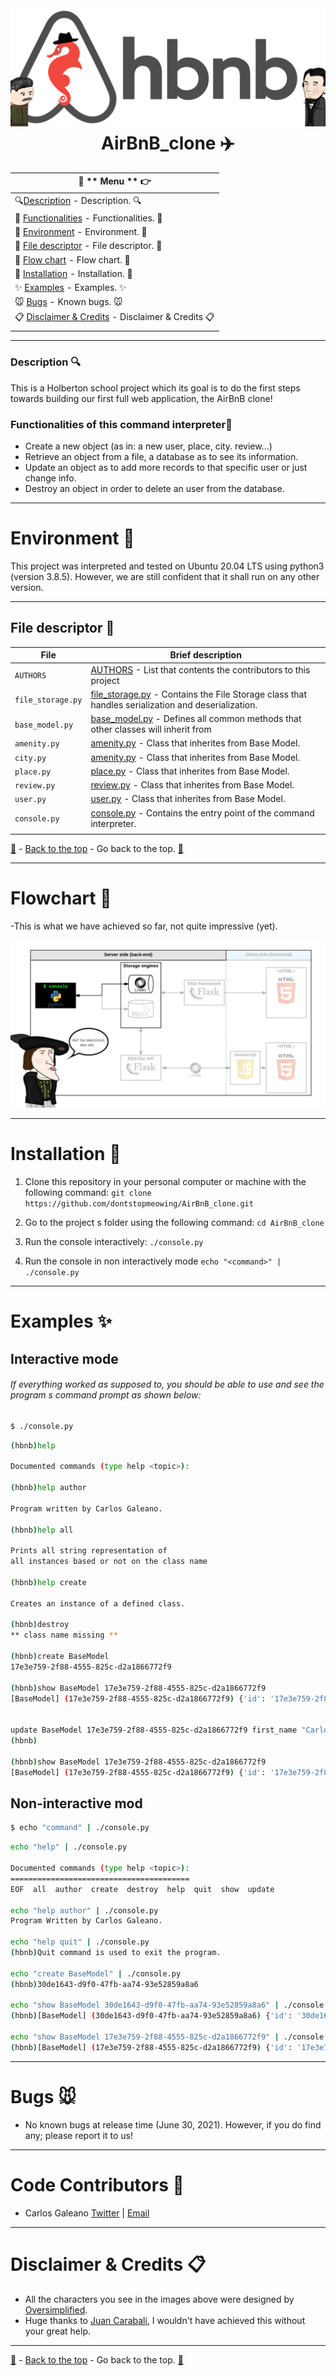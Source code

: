 <h1 align="center">
  <br>
  <a href="https://github.com/dontstopmeowing/AirBnB_clone"><img src="https://raw.githubusercontent.com/dontstopmeowing/AirBnB_clone/main/assets/logobyDnny.png" alt="AirBnB logo By me!"></a>
  <br>AirBnB_clone ✈️ <br>
</h1>

| 🥴 ** Menu ** 👉                                                                                                                                                      |
| --------------------------------------------------------------------------------------------------------------------------------------------------------------------- |
| 🔍[Description](https://github.com/dontstopmeowing/AirBnB_clone#description- "Description]") - Description. 🔍                                                        |
| 📃 [Functionalities](https://github.com/dontstopmeowing/AirBnB_clone#functionalities-of-this-command-interpreter "Functionalities]") - Functionalities. 📃            |
| 📢 [Environment](https://github.com/dontstopmeowing/AirBnB_clone#Environment- "Environment]") - Environment. 📢                                                       |
| 🐺 [File descriptor](https://github.com/dontstopmeowing/AirBnB_clone#file-descriptor- "file descriptor]") - File descriptor. 🐺                                       |
| 🐔 [Flow chart](https://github.com/dontstopmeowing/AirBnB_clone#flowchart- "Flow chart]") - Flow chart. 🐔                                                            |
| 🔨 [Installation](https://github.com/dontstopmeowing/AirBnB_clone#installation- "Installation]") - Installation. 🔨                                                   |
| ✨ [Examples](https://github.com/dontstopmeowing/AirBnB_clone#examples- "Examples]") - Examples. ✨                                                                   |
| 🐭 [Bugs](https://github.com/dontstopmeowing/AirBnB_clone#bugs- "#bugs-]") - Known bugs. 🐭                                                                           |
| 📋 [Disclaimer & Credits](https://github.com/dontstopmeowing/AirBnB_clone/blob/main/README.md#disclaimer--credits- "Disclaimer & Credits]") - Disclaimer & Credits 📋 |
|                                                                                                                                                                       |

---

### Description 🔍

This is a Holberton school project which its goal is to do the first steps towards building our first full web application, the AirBnB clone!

### Functionalities of this command interpreter📃

- Create a new object (as in: a new user, place, city. review...)
- Retrieve an object from a file, a database as to see its information.
- Update an object as to add more records to that specific user or just change info.
- Destroy an object in order to delete an user from the database.

---

# Environment 📢

This project was interpreted and tested on Ubuntu 20.04 LTS using python3 (version 3.8.5). However, we are still confident that it shall run on any other version.

---

## File descriptor 🐺

| **File**          | **Brief description**                                                                                                                                                                                           |
| ----------------- | --------------------------------------------------------------------------------------------------------------------------------------------------------------------------------------------------------------- |
| `AUTHORS`         | [AUTHORS](https://github.com/dontstopmeowing/AirBnB_clone/blob/main/AUTHORS "AUTHORS") - List that contents the contributors to this project                                                                    |
| `file_storage.py` | [file_storage.py](https://github.com/dontstopmeowing/AirBnB_clone/blob/main/models/engine/file_storage.py "file_storage.py]") - Contains the File Storage class that handles serialization and deserialization. |
| `base_model.py`   | [base_model.py](https://github.com/dontstopmeowing/AirBnB_clone/blob/main/models/base_model.py "base_model.py]") - Defines all common methods that other classes will inherit from                              |
| `amenity.py`      | [amenity.py](https://github.com/dontstopmeowing/AirBnB_clone/blob/main/models/amenity.py "amenity.py]") - Class that inherites from Base Model.                                                                 |
| `city.py`         | [amenity.py](https://github.com/dontstopmeowing/AirBnB_clone/blob/main/models/city.py "city.py]") - Class that inherites from Base Model.                                                                       |
| `place.py`        | [place.py](https://github.com/dontstopmeowing/AirBnB_clone/blob/main/models/place.py "place.py]") - Class that inherites from Base Model.                                                                       |
| `review.py`       | [review.py](https://github.com/dontstopmeowing/AirBnB_clone/blob/main/models/review.py "review.py]") - Class that inherites from Base Model.                                                                    |
| `user.py`         | [user.py](https://github.com/dontstopmeowing/AirBnB_clone/blob/main/models/user.py "user.py]") - Class that inherites from Base Model.                                                                          |
| `console.py`      | [console.py](https://github.com/dontstopmeowing/AirBnB_clone/blob/main/console.py "console.py]") - Contains the entry point of the command interpreter.                                                         |
|                   |

[🔼](https://github.com/dontstopmeowing/AirBnB_clone#------airbnb_clone-%EF%B8%8F- "Back to the top") - [Back to the top](https://github.com/dontstopmeowing/AirBnB_clone#------airbnb_clone-%EF%B8%8F- "Back to the top]") - Go back to the top. [🔼](https://github.com/dontstopmeowing/AirBnB_clone#------airbnb_clone-%EF%B8%8F- "Back to the top")

---

# Flowchart 🐔

-This is what we have achieved so far, not quite impressive (yet).

<a href="https://github.com/dontstopmeowing/AirBnB_clone#flowchart"><img src="https://raw.githubusercontent.com/dontstopmeowing/AirBnB_clone/main/assets/flowcharbyDnny.png" alt="Flowchart By me!"></a>

---

# Installation 🔨

1.  Clone this repository in your personal computer or machine with the following command:
    `git clone https://github.com/dontstopmeowing/AirBnB_clone.git`

2.  Go to the project s folder using the following command:
    `cd AirBnB_clone`

3.  Run the console interactively:
    `./console.py`

4.  Run the console in non interactively mode
    `echo "<command>" | ./console.py`

---

# Examples ✨

## Interactive mode

###### If everything worked as supposed to, you should be able to use and see the program s command prompt as shown below:

```bash
$ ./console.py
```

```bash
(hbnb)help

Documented commands (type help <topic>):

(hbnb)help author

Program written by Carlos Galeano.

(hbnb)help all

Prints all string representation of
all instances based or not on the class name

(hbnb)help create

Creates an instance of a defined class.

(hbnb)destroy
** class name missing **

(hbnb)create BaseModel
17e3e759-2f88-4555-825c-d2a1866772f9

(hbnb)show BaseModel 17e3e759-2f88-4555-825c-d2a1866772f9
[BaseModel] (17e3e759-2f88-4555-825c-d2a1866772f9) {'id': '17e3e759-2f88-4555-825c-d2a1866772f9', 'created_at': datetime.datetime(2021, 7, 1, 2, 48, 30, 971047), 'updated_at': datetime.datetime(2021, 7, 1, 2, 48, 30, 971310)}


update BaseModel 17e3e759-2f88-4555-825c-d2a1866772f9 first_name "Carlos Galeano"
(hbnb)

(hbnb)show BaseModel 17e3e759-2f88-4555-825c-d2a1866772f9
[BaseModel] (17e3e759-2f88-4555-825c-d2a1866772f9) {'id': '17e3e759-2f88-4555-825c-d2a1866772f9', 'created_at': datetime.datetime(2021, 7, 1, 2, 48, 30, 971047), 'updated_at': datetime.datetime(2021, 7, 1, 2, 48, 30, 971310), 'first_name': 'Carlos Galeano'}
```

## Non-interactive mod

```bash
$ echo "command" | ./console.py
```

```bash
echo "help" | ./console.py

Documented commands (type help <topic>):
========================================
EOF  all  author  create  destroy  help  quit  show  update

echo "help author" | ./console.py
Program Written by Carlos Galeano.

echo "help quit" | ./console.py
(hbnb)Quit command is used to exit the program.

echo "create BaseModel" | ./console.py
(hbnb)30de1643-d9f0-47fb-aa74-93e52859a8a6

echo "show BaseModel 30de1643-d9f0-47fb-aa74-93e52859a8a6" | ./console.py
(hbnb)[BaseModel] (30de1643-d9f0-47fb-aa74-93e52859a8a6) {'id': '30de1643-d9f0-47fb-aa74-93e52859a8a6', 'created_at': datetime.datetime(2021, 7, 1, 3, 5, 45, 966638), 'updated_at': datetime.datetime(2021, 7, 1, 3, 5, 45, 967401)}

echo "show BaseModel 17e3e759-2f88-4555-825c-d2a1866772f9" | ./console.py
(hbnb)[BaseModel] (17e3e759-2f88-4555-825c-d2a1866772f9) {'id': '17e3e759-2f88-4555-825c-d2a1866772f9', 'created_at': datetime.datetime(2021, 7, 1, 2, 48, 30, 971047), 'updated_at': datetime.datetime(2021, 7, 1, 2, 48, 30, 971310), 'first_name': 'Carlos Galeano'}
```

---

# Bugs 🐭

- No known bugs at release time (June 30, 2021). However, if you do find any; please report it to us!

---

# Code Contributors 💩

- Carlos Galeano [Twitter](https://twitter.com/CarlosG19285722) | [Email](carlos.galeano@outlook.it)

---

# Disclaimer & Credits 📋

- All the characters you see in the images above were designed by [Oversimplified](https://www.youtube.com/user/Webzwithaz).
- Huge thanks to [Juan Carabali](https://www.github.com/srDri/), I wouldn't have achieved this without your great help.

---

[🔼](https://github.com/dontstopmeowing/AirBnB_clone#------airbnb_clone-%EF%B8%8F- "Back to the top") - [Back to the top](https://github.com/dontstopmeowing/AirBnB_clone#------airbnb_clone-%EF%B8%8F- "Back to the top]") - Go back to the top. [🔼](https://github.com/dontstopmeowing/AirBnB_clone#------airbnb_clone-%EF%B8%8F- "Back to the top")
